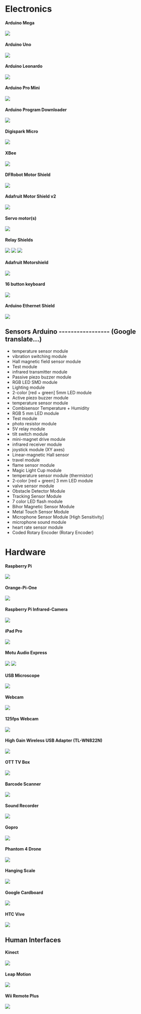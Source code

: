 <!--
# Table of Contents
 * [Electronics](#Electronics)
 * [Hardware](#Hardware)
-->

<!-- ----------------------------------------  -->
<!-- ----------------------------------------  -->
# Electronics

#### Arduino Mega
![](images/arduino_mega.jpg)

#### Arduino Uno
![](images/arduino_uno.jpg)

#### Arduino Leonardo
![](images/arduino_leonardo.jpg)

#### Arduino Pro Mini
![](images/arduino_pro_mini.jpg)

#### Arduino Program Downloader
![](images/arduino_program_downloader.jpg)

#### Digispark Micro
![](images/digispark_micro.jpg)

#### XBee
![](images/XBee.jpg)

#### DFRobot Motor Shield 
![](images/df-robot-motorshield.jpg)

#### Adafruit Motor Shield v2
![](images/adafruit_motorshield_v2)

#### Servo motor(s)
![](images/servo_motor_s1123.jpg)

#### Relay Shields
![](images/relay_shield.jpg)
![](images/relay_module_sainsmart.jpg)
![](images/relay_shield_8.jpg)

#### Adafruit Motorshield
![](images/adafruit_motorshield.jpg)

#### 16 button keyboard
![](images/16_button_keyboard.jpg)

#### Arduino Ethernet Shield
![](images/arduino_ethernet_shield.jpg)

## Sensors Arduino ----------------- (Google translate...)
 
* temperature sensor module
* vibration switching module
* Hall magnetic field sensor module
* Test module
* infrared transmitter module
* Passive piezo buzzer module
* RGB LED SMD module
* Lighting module
* 2-color [red + green] 5mm LED module
* Active piezo buzzer module
* temperature sensor module
* Combisensor Temperature + Humidity
* RGB 5 mm LED module
* Test module
* photo resistor module
* 5V relay module
* tilt switch module
* mini-magnet drive module
* infrared receiver module
* joystick module (XY axes)
* Linear-magnetic Hall sensor
* travel module
* flame sensor module
* Magic Light Cup module
* temperature sensor module (thermistor)
* 2-color [red + green] 3 mm LED module
* valve sensor module
* Obstacle Detector Module
* Tracking Sensor Module
* 7 color LED flash module
* Bihor Magnetic Sensor Module
* Metal Touch Sensor Module
* Microphone Sensor Module [High Sensitivity]
* microphone sound module
* heart rate sensor module
* Coded Rotary Encoder (Rotary Encoder)


<!-- ----------------------------------------  -->
# Hardware

#### Raspberry Pi
![](images/RaspberryPi.jpg)

#### Orange-Pi-One
![](images/Orange-Pi-One.jpg)

#### Raspberry Pi Infrared-Camera
![](images/raspberry-pi-infrared-camera.jpg)

#### iPad Pro
![](images/ipad-pro.jpg)

#### Motu Audio Express
![](images/motu_audio_express.jpg)
![](images/motu_audio_express_2.jpg)

#### USB Microscope
![](images/usb-microscope.jpg)

#### Webcam
![](images/webcam_c270_logitech.png)

#### 125fps Webcam
![](images/playstation_eye.jpg)

#### High Gain Wireless USB Adapter (TL-WN822N)
![](images/Wireless_usb_adapter_TL-WN822N-01.jpg)

#### OTT TV Box
![](images/ott_tv_box.jpg)

#### Barcode Scanner
![](images/barcode_scanner_401517pro.jpg)

#### Sound Recorder
![](images/Tascam_DR-05.jpg)

#### Gopro
![](images/gopro.jpg)

#### Phantom 4 Drone
![](images/phantom_4.png)

#### Hanging Scale
![](images/hs-30.jpg)

#### Google Cardboard
![](images/google_cardboard.png)

#### HTC Vive
![](images/htc_vive.jpg)

<!-- ----------------------------------------  -->
## Human Interfaces

#### Kinect
![](images/kinect.jpg)

#### Leap Motion
![](images/leap-motion.jpg)

#### Wii Remote Plus
![](images/wii_remote_plus.jpeg)
